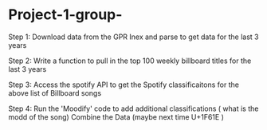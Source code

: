 # Project-1-group-
Step 1: Download data from the GPR Inex and parse to get data for the last 3 years

Step 2: Write a function to pull in the top 100 weekly billboard titles for the last 3 years

Step 3: Access the spotify API to get the Spotify classificaitons for the above list of Billboard songs

Step 4: Run the 'Moodify' code to add additional classifications ( what is the modd of the song)
Combine the Data (maybe next time U+1F61E )
